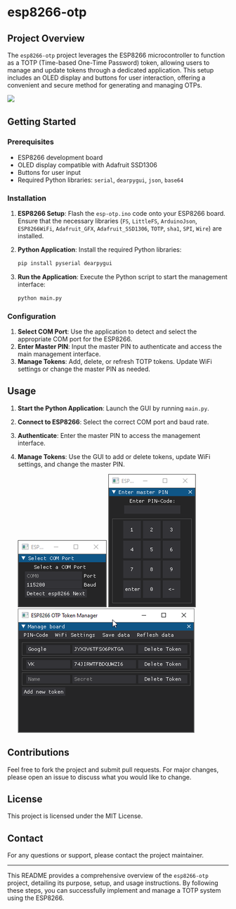 # esp8266-otp

## Project Overview

The `esp8266-otp` project leverages the ESP8266 microcontroller to function as a TOTP (Time-based One-Time Password) token, allowing users to manage and update tokens through a dedicated application. This setup includes an OLED display and buttons for user interaction, offering a convenient and secure method for generating and managing OTPs.

![](images/board.jpg)


## Getting Started

### Prerequisites

- ESP8266 development board
- OLED display compatible with Adafruit SSD1306
- Buttons for user input
- Required Python libraries: `serial`, `dearpygui`, `json`, `base64`

### Installation

1. **ESP8266 Setup**: Flash the `esp-otp.ino` code onto your ESP8266 board. Ensure that the necessary libraries (`FS`, `LittleFS`, `ArduinoJson`, `ESP8266WiFi`, `Adafruit_GFX`, `Adafruit_SSD1306`, `TOTP`, `sha1`, `SPI`, `Wire`) are installed.

2. **Python Application**: Install the required Python libraries:
   ```sh
   pip install pyserial dearpygui
   ```

3. **Run the Application**: Execute the Python script to start the management interface:
   ```sh
   python main.py
   ```

### Configuration

1. **Select COM Port**: Use the application to detect and select the appropriate COM port for the ESP8266.
2. **Enter Master PIN**: Input the master PIN to authenticate and access the main management interface.
3. **Manage Tokens**: Add, delete, or refresh TOTP tokens. Update WiFi settings or change the master PIN as needed.

## Usage

1. **Start the Python Application**: Launch the GUI by running `main.py`.
2. **Connect to ESP8266**: Select the correct COM port and baud rate.
3. **Authenticate**: Enter the master PIN to access the management interface.
4. **Manage Tokens**: Use the GUI to add or delete tokens, update WiFi settings, and change the master PIN.

   ![Select port](images/select_port.png) ![Enter PIN](images/enter_pin.png) ![GUI](images/gui.png)


## Contributions

Feel free to fork the project and submit pull requests. For major changes, please open an issue to discuss what you would like to change.

## License

This project is licensed under the MIT License.

## Contact

For any questions or support, please contact the project maintainer.

---

This README provides a comprehensive overview of the `esp8266-otp` project, detailing its purpose, setup, and usage instructions. By following these steps, you can successfully implement and manage a TOTP system using the ESP8266.
